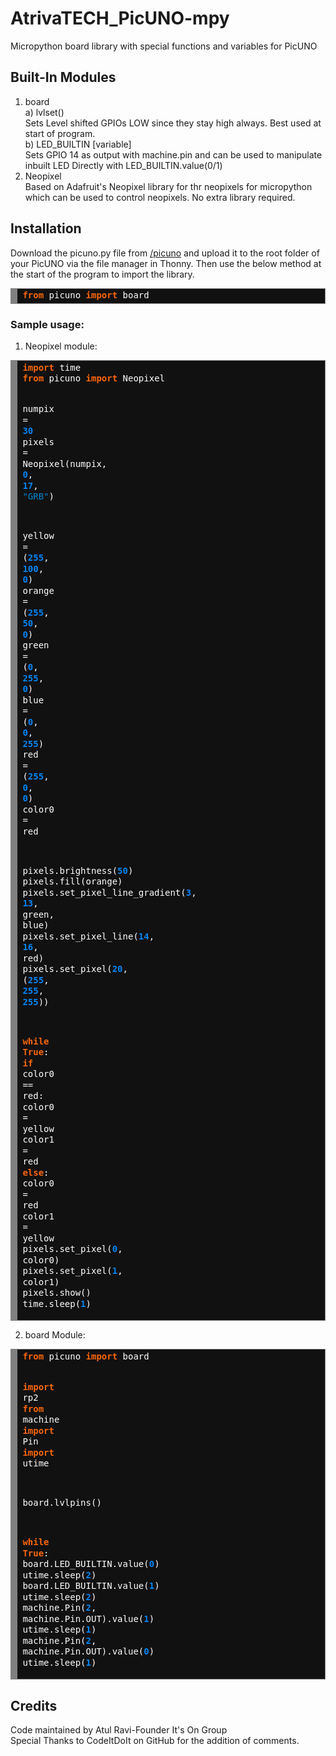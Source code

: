 # AtrivaTECH_PicUNO-mpy
Micropython board library with special functions and variables for PicUNO

## Built-In Modules
1) board<br>
   a) lvlset()<br>
     Sets Level shifted GPIOs LOW since they stay high always. Best used at start of program.<br>
   b) LED_BUILTIN [variable] <br>
     Sets GPIO 14 as output with machine.pin and can be used to manipulate inbuilt LED Directly with LED_BUILTIN.value(0/1)<br>
2) Neopixel<br>
   Based on Adafruit's Neopixel library for thr neopixels for micropython which can be used to control neopixels. No extra library required.

## Installation
Download the picuno.py file from <a href="https://github.com/atulravi/AtrivaTECH_PicUNO-mpy/tree/main/picuno">/picuno</a> and upload it to the root folder of your PicUNO via the file manager in Thonny. Then use the below method at the start of the program to import the library.
<!-- HTML generated using hilite.me -->
<div style="background: #111111; overflow:auto;width:auto;border:solid gray;border-width:.1em .1em .1em .8em;padding:.2em .6em;"><pre style="margin: 0; line-height: 125%"><span style="color: #fb660a; font-weight: bold">from</span> <span style="color: #ffffff">picuno</span> <span style="color: #fb660a; font-weight: bold">import</span> <span style="color: #ffffff">board</span>
</pre></div>


### Sample usage:
1) Neopixel module:<br>

   <!-- HTML generated using hilite.me -->
<div style="background: #111111; overflow:auto;width:auto;border:solid gray;border-width:.1em .1em .1em .8em;padding:.2em .6em;"><pre style="margin: 0; line-height: 125%"><span style="color: #fb660a; font-weight: bold">import</span> <span style="color: #ffffff">time</span>
<span style="color: #fb660a; font-weight: bold">from</span> <span style="color: #ffffff">picuno</span> <span style="color: #fb660a; font-weight: bold">import</span> <span style="color: #ffffff">Neopixel</span>
 
<span style="color: #ffffff">numpix</span> <span style="color: #ffffff">=</span> <span style="color: #0086f7; font-weight: bold">30</span>
<span style="color: #ffffff">pixels</span> <span style="color: #ffffff">=</span> <span style="color: #ffffff">Neopixel(numpix,</span> <span style="color: #0086f7; font-weight: bold">0</span><span style="color: #ffffff">,</span> <span style="color: #0086f7; font-weight: bold">17</span><span style="color: #ffffff">,</span> <span style="color: #0086d2">&quot;GRB&quot;</span><span style="color: #ffffff">)</span>
 
<span style="color: #ffffff">yellow</span> <span style="color: #ffffff">=</span> <span style="color: #ffffff">(</span><span style="color: #0086f7; font-weight: bold">255</span><span style="color: #ffffff">,</span> <span style="color: #0086f7; font-weight: bold">100</span><span style="color: #ffffff">,</span> <span style="color: #0086f7; font-weight: bold">0</span><span style="color: #ffffff">)</span>
<span style="color: #ffffff">orange</span> <span style="color: #ffffff">=</span> <span style="color: #ffffff">(</span><span style="color: #0086f7; font-weight: bold">255</span><span style="color: #ffffff">,</span> <span style="color: #0086f7; font-weight: bold">50</span><span style="color: #ffffff">,</span> <span style="color: #0086f7; font-weight: bold">0</span><span style="color: #ffffff">)</span>
<span style="color: #ffffff">green</span> <span style="color: #ffffff">=</span> <span style="color: #ffffff">(</span><span style="color: #0086f7; font-weight: bold">0</span><span style="color: #ffffff">,</span> <span style="color: #0086f7; font-weight: bold">255</span><span style="color: #ffffff">,</span> <span style="color: #0086f7; font-weight: bold">0</span><span style="color: #ffffff">)</span>
<span style="color: #ffffff">blue</span> <span style="color: #ffffff">=</span> <span style="color: #ffffff">(</span><span style="color: #0086f7; font-weight: bold">0</span><span style="color: #ffffff">,</span> <span style="color: #0086f7; font-weight: bold">0</span><span style="color: #ffffff">,</span> <span style="color: #0086f7; font-weight: bold">255</span><span style="color: #ffffff">)</span>
<span style="color: #ffffff">red</span> <span style="color: #ffffff">=</span> <span style="color: #ffffff">(</span><span style="color: #0086f7; font-weight: bold">255</span><span style="color: #ffffff">,</span> <span style="color: #0086f7; font-weight: bold">0</span><span style="color: #ffffff">,</span> <span style="color: #0086f7; font-weight: bold">0</span><span style="color: #ffffff">)</span>
<span style="color: #ffffff">color0</span> <span style="color: #ffffff">=</span> <span style="color: #ffffff">red</span>
 
<span style="color: #ffffff">pixels.brightness(</span><span style="color: #0086f7; font-weight: bold">50</span><span style="color: #ffffff">)</span>
<span style="color: #ffffff">pixels.fill(orange)</span>
<span style="color: #ffffff">pixels.set_pixel_line_gradient(</span><span style="color: #0086f7; font-weight: bold">3</span><span style="color: #ffffff">,</span> <span style="color: #0086f7; font-weight: bold">13</span><span style="color: #ffffff">,</span> <span style="color: #ffffff">green,</span> <span style="color: #ffffff">blue)</span>
<span style="color: #ffffff">pixels.set_pixel_line(</span><span style="color: #0086f7; font-weight: bold">14</span><span style="color: #ffffff">,</span> <span style="color: #0086f7; font-weight: bold">16</span><span style="color: #ffffff">,</span> <span style="color: #ffffff">red)</span>
<span style="color: #ffffff">pixels.set_pixel(</span><span style="color: #0086f7; font-weight: bold">20</span><span style="color: #ffffff">,</span> <span style="color: #ffffff">(</span><span style="color: #0086f7; font-weight: bold">255</span><span style="color: #ffffff">,</span> <span style="color: #0086f7; font-weight: bold">255</span><span style="color: #ffffff">,</span> <span style="color: #0086f7; font-weight: bold">255</span><span style="color: #ffffff">))</span>
 
<span style="color: #fb660a; font-weight: bold">while</span> <span style="color: #fb660a; font-weight: bold">True</span><span style="color: #ffffff">:</span>
    <span style="color: #fb660a; font-weight: bold">if</span> <span style="color: #ffffff">color0</span> <span style="color: #ffffff">==</span> <span style="color: #ffffff">red:</span>
       <span style="color: #ffffff">color0</span> <span style="color: #ffffff">=</span> <span style="color: #ffffff">yellow</span>
       <span style="color: #ffffff">color1</span> <span style="color: #ffffff">=</span> <span style="color: #ffffff">red</span>
    <span style="color: #fb660a; font-weight: bold">else</span><span style="color: #ffffff">:</span>
        <span style="color: #ffffff">color0</span> <span style="color: #ffffff">=</span> <span style="color: #ffffff">red</span>
        <span style="color: #ffffff">color1</span> <span style="color: #ffffff">=</span> <span style="color: #ffffff">yellow</span>
    <span style="color: #ffffff">pixels.set_pixel(</span><span style="color: #0086f7; font-weight: bold">0</span><span style="color: #ffffff">,</span> <span style="color: #ffffff">color0)</span>
    <span style="color: #ffffff">pixels.set_pixel(</span><span style="color: #0086f7; font-weight: bold">1</span><span style="color: #ffffff">,</span> <span style="color: #ffffff">color1)</span>
    <span style="color: #ffffff">pixels.show()</span>
    <span style="color: #ffffff">time.sleep(</span><span style="color: #0086f7; font-weight: bold">1</span><span style="color: #ffffff">)</span>
</pre></div>

2) board Module: <br>
 <!-- HTML generated using hilite.me --><div style="background: #111111; overflow:auto;width:auto;border:solid gray;border-width:.1em .1em .1em .8em;padding:.2em .6em;"><pre style="margin: 0; line-height: 125%"><span style="color: #fb660a; font-weight: bold">from</span> <span style="color: #ffffff">picuno</span> <span style="color: #fb660a; font-weight: bold">import</span> <span style="color: #ffffff">board</span>
<span style="color: #fb660a; font-weight: bold">import</span> <span style="color: #ffffff">rp2</span>
<span style="color: #fb660a; font-weight: bold">from</span> <span style="color: #ffffff">machine</span> <span style="color: #fb660a; font-weight: bold">import</span> <span style="color: #ffffff">Pin</span>
<span style="color: #fb660a; font-weight: bold">import</span> <span style="color: #ffffff">utime</span>

<span style="color: #ffffff">board.lvlpins()</span>

<span style="color: #fb660a; font-weight: bold">while</span> <span style="color: #fb660a; font-weight: bold">True</span><span style="color: #ffffff">:</span>
    <span style="color: #ffffff">board.LED_BUILTIN.value(</span><span style="color: #0086f7; font-weight: bold">0</span><span style="color: #ffffff">)</span>
    <span style="color: #ffffff">utime.sleep(</span><span style="color: #0086f7; font-weight: bold">2</span><span style="color: #ffffff">)</span>
    <span style="color: #ffffff">board.LED_BUILTIN.value(</span><span style="color: #0086f7; font-weight: bold">1</span><span style="color: #ffffff">)</span>
    <span style="color: #ffffff">utime.sleep(</span><span style="color: #0086f7; font-weight: bold">2</span><span style="color: #ffffff">)</span>
    <span style="color: #ffffff">machine.Pin(</span><span style="color: #0086f7; font-weight: bold">2</span><span style="color: #ffffff">,</span> <span style="color: #ffffff">machine.Pin.OUT).value(</span><span style="color: #0086f7; font-weight: bold">1</span><span style="color: #ffffff">)</span>
    <span style="color: #ffffff">utime.sleep(</span><span style="color: #0086f7; font-weight: bold">1</span><span style="color: #ffffff">)</span>
    <span style="color: #ffffff">machine.Pin(</span><span style="color: #0086f7; font-weight: bold">2</span><span style="color: #ffffff">,</span> <span style="color: #ffffff">machine.Pin.OUT).value(</span><span style="color: #0086f7; font-weight: bold">0</span><span style="color: #ffffff">)</span>
    <span style="color: #ffffff">utime.sleep(</span><span style="color: #0086f7; font-weight: bold">1</span><span style="color: #ffffff">)</span>
</pre></div>

## Credits
Code maintained by Atul Ravi-Founder It's On Group <br>
Special Thanks to CodeItDoIt on GitHub for the addition of comments. 
